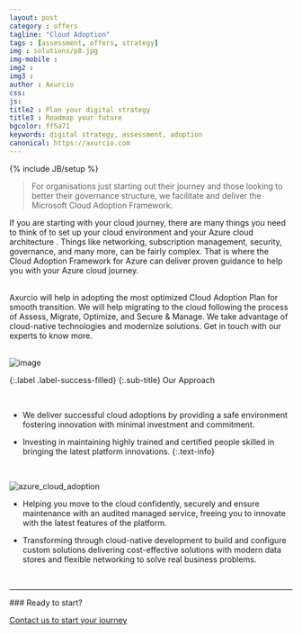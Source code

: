 ```yaml
---
layout: post
category : offers
tagline: "Cloud Adoption"
tags : [assessment, offers, strategy]
img : solutions/p8.jpg
img-mobile : 
img2 : 
img3 : 
author : Axurcio
css: 
js: 
title2 : Plan your digital strategy
title3 : Roadmap your future
bgcolor: ff5a71
keywords: digital strategy, assessment, adoption
canonical: https://axurcio.com
---
```

{% include JB/setup %}

> For organisations just starting out their journey and those looking to better their governance structure, we facilitate and deliver the Microsoft Cloud Adoption Framework.   
<!--more-->  


If you are starting with your cloud journey, there are many things you need to think of to set up your cloud environment and your Azure cloud architecture . Things like networking, subscription management, security, governance, and many more, can be fairly complex. That is where the Cloud Adoption Framework for Azure can deliver proven guidance to help you with your Azure cloud journey.  
<br />

Axurcio will help in adopting the most optimized Cloud Adoption Plan for smooth transition. We will help migrating to the cloud following the process of Assess, Migrate, Optimize, and Secure & Manage. We take advantage of cloud-native technologies and modernize solutions. Get in touch with our experts to know more.  
<br />

![image](https://user-images.githubusercontent.com/662868/124373903-0972fc80-dcc9-11eb-80ad-0c6c32d8fc44.png) 

{:.label .label-success-filled}
{:.sub-title}
Our Approach

<br />


* We deliver successful cloud adoptions by providing a safe environment fostering innovation with minimal investment and commitment.

* Investing in maintaining highly trained and certified people skilled in bringing the latest platform innovations.
{:.text-info}
<br />

![azure_cloud_adoption](https://user-images.githubusercontent.com/662868/124373654-b7c97280-dcc6-11eb-9a65-3ff203a46b33.jpg)


* Helping you move to the cloud confidently, securely and ensure maintenance with an audited managed service, freeing you to innovate with the latest features of the platform.

* Transforming through cloud-native development to build and configure custom solutions delivering cost-effective solutions with modern data stores and flexible networking to solve real business problems.


<br />
<hr />
### Ready to start?  

[Contact us to start your journey](/contact)